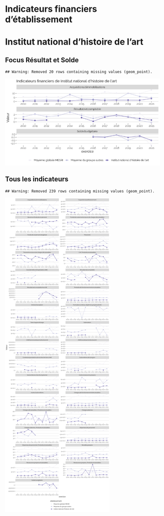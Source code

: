 Indicateurs financiers d’établissement
================

# Institut national d’histoire de l’art

## Focus Résultat et Solde

    ## Warning: Removed 20 rows containing missing values (geom_point).

![](institut_national_d_histoire_de_l_art_files/figure-gfm/etab.focus-1.png)<!-- -->

## Tous les indicateurs

    ## Warning: Removed 239 rows containing missing values (geom_point).

![](institut_national_d_histoire_de_l_art_files/figure-gfm/etab-1.png)<!-- -->

